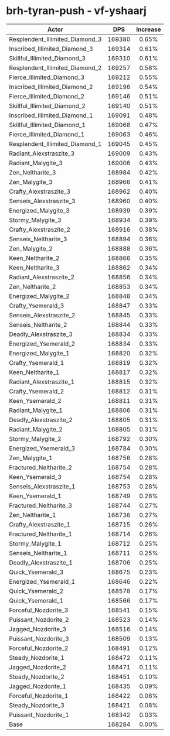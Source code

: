 # brh-tyran-push - vf-yshaarj
| Actor | DPS | Increase |
|---|:---:|:---:|
|Resplendent_Illimited_Diamond_3|169380|0.65%|
|Inscribed_Illimited_Diamond_3|169314|0.61%|
|Skillful_Illimited_Diamond_3|169310|0.61%|
|Resplendent_Illimited_Diamond_2|169257|0.58%|
|Fierce_Illimited_Diamond_3|169212|0.55%|
|Inscribed_Illimited_Diamond_2|169196|0.54%|
|Fierce_Illimited_Diamond_2|169146|0.51%|
|Skillful_Illimited_Diamond_2|169140|0.51%|
|Inscribed_Illimited_Diamond_1|169091|0.48%|
|Skillful_Illimited_Diamond_1|169068|0.47%|
|Fierce_Illimited_Diamond_1|169063|0.46%|
|Resplendent_Illimited_Diamond_1|169045|0.45%|
|Radiant_Alexstraszite_3|169009|0.43%|
|Radiant_Malygite_3|169006|0.43%|
|Zen_Neltharite_3|168984|0.42%|
|Zen_Malygite_3|168966|0.41%|
|Crafty_Alexstraszite_3|168962|0.40%|
|Senseis_Alexstraszite_3|168960|0.40%|
|Energized_Malygite_3|168939|0.39%|
|Stormy_Malygite_3|168934|0.39%|
|Crafty_Alexstraszite_2|168916|0.38%|
|Senseis_Neltharite_3|168894|0.36%|
|Zen_Malygite_2|168888|0.36%|
|Keen_Neltharite_2|168866|0.35%|
|Keen_Neltharite_3|168862|0.34%|
|Radiant_Alexstraszite_2|168856|0.34%|
|Zen_Neltharite_2|168853|0.34%|
|Energized_Malygite_2|168848|0.34%|
|Crafty_Ysemerald_3|168847|0.33%|
|Senseis_Alexstraszite_2|168845|0.33%|
|Senseis_Neltharite_2|168844|0.33%|
|Deadly_Alexstraszite_3|168834|0.33%|
|Energized_Ysemerald_2|168834|0.33%|
|Energized_Malygite_1|168820|0.32%|
|Crafty_Ysemerald_1|168819|0.32%|
|Keen_Neltharite_1|168817|0.32%|
|Radiant_Alexstraszite_1|168815|0.32%|
|Crafty_Ysemerald_2|168812|0.31%|
|Keen_Ysemerald_2|168811|0.31%|
|Radiant_Malygite_1|168806|0.31%|
|Deadly_Alexstraszite_2|168805|0.31%|
|Radiant_Malygite_2|168805|0.31%|
|Stormy_Malygite_2|168792|0.30%|
|Energized_Ysemerald_3|168784|0.30%|
|Zen_Malygite_1|168756|0.28%|
|Fractured_Neltharite_2|168754|0.28%|
|Keen_Ysemerald_3|168754|0.28%|
|Senseis_Alexstraszite_1|168753|0.28%|
|Keen_Ysemerald_1|168749|0.28%|
|Fractured_Neltharite_3|168744|0.27%|
|Zen_Neltharite_1|168736|0.27%|
|Crafty_Alexstraszite_1|168715|0.26%|
|Fractured_Neltharite_1|168714|0.26%|
|Stormy_Malygite_1|168712|0.25%|
|Senseis_Neltharite_1|168711|0.25%|
|Deadly_Alexstraszite_1|168706|0.25%|
|Quick_Ysemerald_3|168675|0.23%|
|Energized_Ysemerald_1|168646|0.22%|
|Quick_Ysemerald_2|168578|0.17%|
|Quick_Ysemerald_1|168566|0.17%|
|Forceful_Nozdorite_3|168541|0.15%|
|Puissant_Nozdorite_2|168523|0.14%|
|Jagged_Nozdorite_3|168516|0.14%|
|Puissant_Nozdorite_3|168509|0.13%|
|Forceful_Nozdorite_2|168491|0.12%|
|Steady_Nozdorite_1|168472|0.11%|
|Jagged_Nozdorite_2|168471|0.11%|
|Steady_Nozdorite_2|168451|0.10%|
|Jagged_Nozdorite_1|168435|0.09%|
|Forceful_Nozdorite_1|168422|0.08%|
|Steady_Nozdorite_3|168421|0.08%|
|Puissant_Nozdorite_1|168342|0.03%|
|Base|168284|0.00%|
